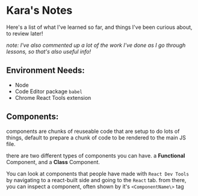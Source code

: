 # Kara's Notes

Here's a list of what I've learned so far, and things I've been curious about, to review later!

*note: I've also commented up a lot of the work I've done as I go through lessons, so that's also useful info!*

## Environment Needs:
- Node
- Code Editor package `babel` 
- Chrome React Tools extension

## Components:
components are chunks of reuseable code that are setup to do lots of things, default to prepare a chunk of code to be rendered to the main JS file. 

there are two different types of components you can have. a **Functional** Component, and a **Class** Component. 

You can look at components that people have made with `React Dev Tools` by navigating to a react-built side and going to the `React` tab. from there, you can inspect a component, often shown by it's `<ComponentName\>` tag

